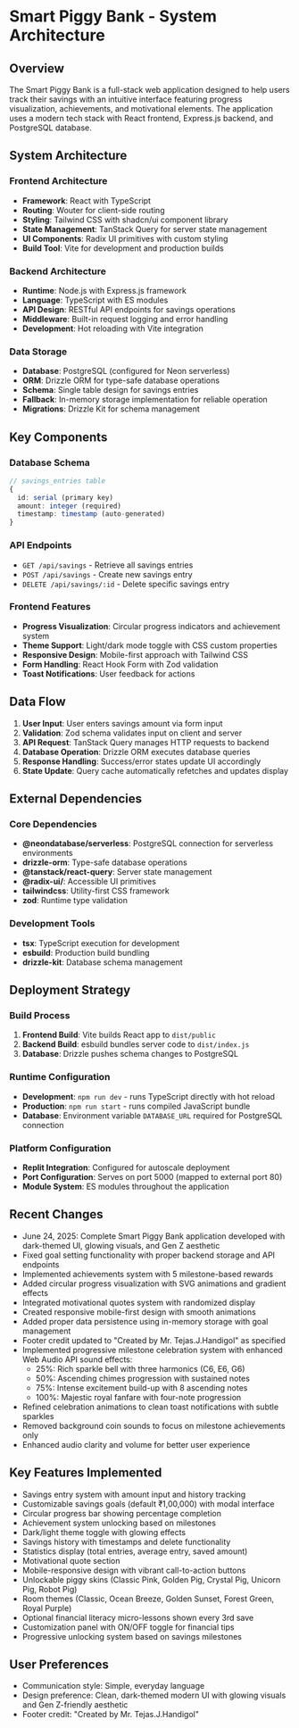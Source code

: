 # Smart Piggy Bank - System Architecture

## Overview

The Smart Piggy Bank is a full-stack web application designed to help users track their savings with an intuitive interface featuring progress visualization, achievements, and motivational elements. The application uses a modern tech stack with React frontend, Express.js backend, and PostgreSQL database.

## System Architecture

### Frontend Architecture
- **Framework**: React with TypeScript
- **Routing**: Wouter for client-side routing
- **Styling**: Tailwind CSS with shadcn/ui component library
- **State Management**: TanStack Query for server state management
- **UI Components**: Radix UI primitives with custom styling
- **Build Tool**: Vite for development and production builds

### Backend Architecture
- **Runtime**: Node.js with Express.js framework
- **Language**: TypeScript with ES modules
- **API Design**: RESTful API endpoints for savings operations
- **Middleware**: Built-in request logging and error handling
- **Development**: Hot reloading with Vite integration

### Data Storage
- **Database**: PostgreSQL (configured for Neon serverless)
- **ORM**: Drizzle ORM for type-safe database operations
- **Schema**: Single table design for savings entries
- **Fallback**: In-memory storage implementation for reliable operation
- **Migrations**: Drizzle Kit for schema management

## Key Components

### Database Schema
```typescript
// savings_entries table
{
  id: serial (primary key)
  amount: integer (required)
  timestamp: timestamp (auto-generated)
}
```

### API Endpoints
- `GET /api/savings` - Retrieve all savings entries
- `POST /api/savings` - Create new savings entry
- `DELETE /api/savings/:id` - Delete specific savings entry

### Frontend Features
- **Progress Visualization**: Circular progress indicators and achievement system
- **Theme Support**: Light/dark mode toggle with CSS custom properties
- **Responsive Design**: Mobile-first approach with Tailwind CSS
- **Form Handling**: React Hook Form with Zod validation
- **Toast Notifications**: User feedback for actions

## Data Flow

1. **User Input**: User enters savings amount via form input
2. **Validation**: Zod schema validates input on client and server
3. **API Request**: TanStack Query manages HTTP requests to backend
4. **Database Operation**: Drizzle ORM executes database queries
5. **Response Handling**: Success/error states update UI accordingly
6. **State Update**: Query cache automatically refetches and updates display

## External Dependencies

### Core Dependencies
- **@neondatabase/serverless**: PostgreSQL connection for serverless environments
- **drizzle-orm**: Type-safe database operations
- **@tanstack/react-query**: Server state management
- **@radix-ui/**: Accessible UI primitives
- **tailwindcss**: Utility-first CSS framework
- **zod**: Runtime type validation

### Development Tools
- **tsx**: TypeScript execution for development
- **esbuild**: Production build bundling
- **drizzle-kit**: Database schema management

## Deployment Strategy

### Build Process
1. **Frontend Build**: Vite builds React app to `dist/public`
2. **Backend Build**: esbuild bundles server code to `dist/index.js`
3. **Database**: Drizzle pushes schema changes to PostgreSQL

### Runtime Configuration
- **Development**: `npm run dev` - runs TypeScript directly with hot reload
- **Production**: `npm run start` - runs compiled JavaScript bundle
- **Database**: Environment variable `DATABASE_URL` required for PostgreSQL connection

### Platform Configuration
- **Replit Integration**: Configured for autoscale deployment
- **Port Configuration**: Serves on port 5000 (mapped to external port 80)
- **Module System**: ES modules throughout the application

## Recent Changes
- June 24, 2025: Complete Smart Piggy Bank application developed with dark-themed UI, glowing visuals, and Gen Z aesthetic
- Fixed goal setting functionality with proper backend storage and API endpoints
- Implemented achievements system with 5 milestone-based rewards
- Added circular progress visualization with SVG animations and gradient effects
- Integrated motivational quotes system with randomized display
- Created responsive mobile-first design with smooth animations
- Added proper data persistence using in-memory storage with goal management
- Footer credit updated to "Created by Mr. Tejas.J.Handigol" as specified
- Implemented progressive milestone celebration system with enhanced Web Audio API sound effects:
  * 25%: Rich sparkle bell with three harmonics (C6, E6, G6)
  * 50%: Ascending chimes progression with sustained notes
  * 75%: Intense excitement build-up with 8 ascending notes
  * 100%: Majestic royal fanfare with four-note progression
- Refined celebration animations to clean toast notifications with subtle sparkles
- Removed background coin sounds to focus on milestone achievements only
- Enhanced audio clarity and volume for better user experience

## Key Features Implemented
- Savings entry system with amount input and history tracking
- Customizable savings goals (default ₹1,00,000) with modal interface  
- Circular progress bar showing percentage completion
- Achievement system unlocking based on milestones
- Dark/light theme toggle with glowing effects
- Savings history with timestamps and delete functionality
- Statistics display (total entries, average entry, saved amount)
- Motivational quote section
- Mobile-responsive design with vibrant call-to-action buttons
- Unlockable piggy skins (Classic Pink, Golden Pig, Crystal Pig, Unicorn Pig, Robot Pig)
- Room themes (Classic, Ocean Breeze, Golden Sunset, Forest Green, Royal Purple)
- Optional financial literacy micro-lessons shown every 3rd save
- Customization panel with ON/OFF toggle for financial tips
- Progressive unlocking system based on savings milestones

## User Preferences
- Communication style: Simple, everyday language
- Design preference: Clean, dark-themed modern UI with glowing visuals and Gen Z-friendly aesthetic
- Footer credit: "Created by Mr. Tejas.J.Handigol"